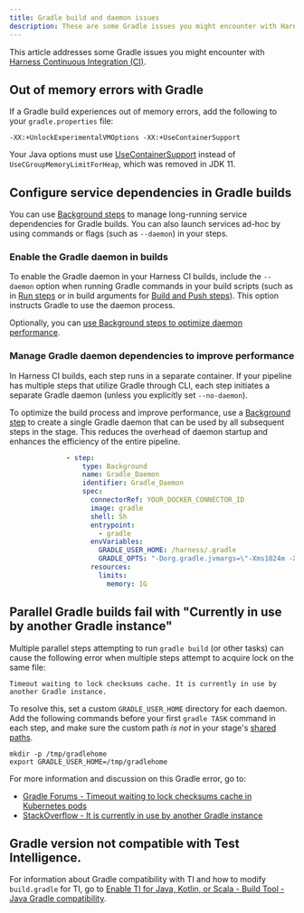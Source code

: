 ```yaml
---
title: Gradle build and daemon issues
description: These are some Gradle issues you might encounter with Harness CI.
---
```


This article addresses some Gradle issues you might encounter with [Harness Continuous Integration (CI)](https://developer.harness.io/docs/continuous-integration/get-started/overview).

## Out of memory errors with Gradle

If a Gradle build experiences out of memory errors, add the following to your `gradle.properties` file:

```
-XX:+UnlockExperimentalVMOptions -XX:+UseContainerSupport
```

Your Java options must use [UseContainerSupport](https://eclipse.dev/openj9/docs/xxusecontainersupport/) instead of `UseCGroupMemoryLimitForHeap`, which was removed in JDK 11.

## Configure service dependencies in Gradle builds

You can use [Background steps](https://developer.harness.io/docs/continuous-integration/use-ci/manage-dependencies/background-step-settings) to manage long-running service dependencies for Gradle builds. You can also launch services ad-hoc by using commands or flags (such as `--daemon`) in your steps.

### Enable the Gradle daemon in builds

To enable the Gradle daemon in your Harness CI builds, include the `--daemon` option when running Gradle commands in your build scripts (such as in [Run steps](https://developer.harness.io/docs/continuous-integration/use-ci/run-step-settings) or in build arguments for [Build and Push steps](https://developer.harness.io/docs/category/build-and-push)). This option instructs Gradle to use the daemon process.

Optionally, you can [use Background steps to optimize daemon performance](#manage-gradle-daemon-dependencies-to-improve-performance).

### Manage Gradle daemon dependencies to improve performance

In Harness CI builds, each step runs in a separate container. If your pipeline has multiple steps that utilize Gradle through CLI, each step initiates a separate Gradle daemon (unless you explicitly set `--no-daemon`).

To optimize the build process and improve performance, use a [Background step](https://developer.harness.io/docs/continuous-integration/use-ci/manage-dependencies/background-step-settings) to create a single Gradle daemon that can be used by all subsequent steps in the stage. This reduces the overhead of daemon startup and enhances the efficiency of the entire pipeline.

```yaml
              - step:
                  type: Background
                  name: Gradle_Daemon
                  identifier: Gradle_Daemon
                  spec:
                    connectorRef: YOUR_DOCKER_CONNECTOR_ID
                    image: gradle
                    shell: Sh
                    entrypoint:
                      - gradle
                    envVariables:
                      GRADLE_USER_HOME: /harness/.gradle
                      GRADLE_OPTS: "-Dorg.gradle.jvmargs=\"-Xms1024m -Xmx2048m\""
                    resources:
                      limits:
                        memory: 1G
```

## Parallel Gradle builds fail with "Currently in use by another Gradle instance"

Multiple parallel steps attempting to run `gradle build` (or other tasks) can cause the following error when multiple steps attempt to acquire lock on the same file:

```
Timeout waiting to lock checksums cache. It is currently in use by another Gradle instance.
```

To resolve this, set a custom `GRADLE_USER_HOME` directory for each daemon. Add the following commands before your first `gradle TASK` command in each step, and make sure the custom path *is not* in your stage's [shared paths](https://developer.harness.io/docs/continuous-integration/use-ci/set-up-build-infrastructure/ci-stage-settings#shared-paths).

```
mkdir -p /tmp/gradlehome
export GRADLE_USER_HOME=/tmp/gradlehome
```

For more information and discussion on this Gradle error, go to:

* [Gradle Forums - Timeout waiting to lock checksums cache in Kubernetes pods](https://discuss.gradle.org/t/timeout-waiting-to-lock-checksums-cache-in-kubernetes-pods/44169)
* [StackOverflow - It is currently in use by another Gradle instance](https://stackoverflow.com/questions/21523508/it-is-currently-in-use-by-another-gradle-instance)

## Gradle version not compatible with Test Intelligence.

For information about Gradle compatibility with TI and how to modify `build.gradle` for TI, go to [Enable TI for Java, Kotlin, or Scala - Build Tool - Java Gradle compatibility](https://developer.harness.io/docs/continuous-integration/use-ci/run-tests/test-intelligence/ti-for-java-kotlin-scala/#build-tool).
